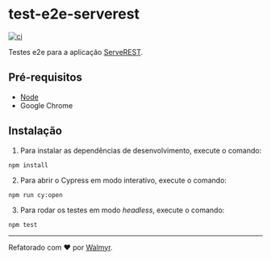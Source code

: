 # test-e2e-serverest

[![ci](https://github.com/wlsf82/test-e2e-serverest/actions/workflows/ci.yml/badge.svg)](https://github.com/wlsf82/test-e2e-serverest/actions/workflows/ci.yml)

Testes e2e para a aplicação [ServeREST](https://front.serverest.dev).

## Pré-requisitos

- [Node](https://nodejs.org)
- Google Chrome

## Instalação

1. Para instalar as dependências de desenvolvimento, execute o comando:

```
npm install
```

2. Para abrir o Cypress em modo interativo, execute o comando:

```
npm run cy:open
````

3. Para rodar os testes em modo _headless_, execute o comando:

```
npm test
````

___

Refatorado com ❤️ por [Walmyr](https://walmyr.dev).
